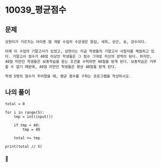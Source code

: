 # 10039_평균점수

## 문제
    상현이가 가르치는 아이폰 앱 개발 수업의 수강생은 원섭, 세희, 상근, 숭, 강수이다.

    어제 이 수업의 기말고사가 있었고, 상현이는 지금 학생들의 기말고사 시험지를 채점하고 있다. 기말고사 점수가 40점 이상인 학생들은 그 점수 그대로 자신의 성적이 된다. 하지만, 40점 미만인 학생들은 보충학습을 듣는 조건을 수락하면 40점을 받게 된다. 보충학습은 거부할 수 없기 때문에, 40점 미만인 학생들은 항상 40점을 받게 된다.

    학생 5명의 점수가 주어졌을 때, 평균 점수를 구하는 프로그램을 작성하시오.

## 나의 풀이

    total = 0

    for i in range(5):
        tmp = int(input())

        if tmp < 40:
            tmp = 40

        total += tmp

    print(total // 5)


### 💎



